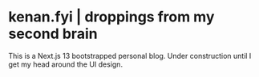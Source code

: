 # kenan.fyi | droppings from my second brain

This is a Next.js 13 bootstrapped personal blog. Under construction until I get my head around the UI design.
